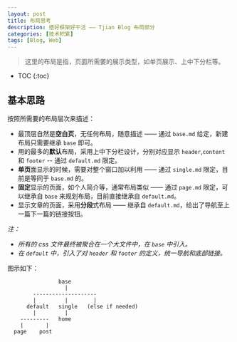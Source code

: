 ```yaml
---
layout: post
title: 布局思考
description: 搭好框架好干活 —— Tjian Blog 布局部分
categories: [技术积累]
tags: [Blog, Web]
---
```


> 这里的布局是指，页面所需要的展示类型，如单页展示、上中下分栏等。

<!--more-->
* TOC
{:toc}

## 基本思路

按照所需要的布局层次来描述：

- 最顶层自然是**空白页**，无任何布局，随意描述 —— 通过 `base.md` 给定，新建布局只需要继承 `base` 即可。
- 用的最多的**默认**布局，采用上中下分栏设计，分别对应显示 `header`,`content` 和 `footer` -- 通过 `default.md` 限定。
- **单页**面显示的时候，需要对整个窗口加以利用 —— 通过 `single.md` 限定，目前是等同于 `base.md` 的。
- **固定**显示的页面，如个人简介等，通常布局类似 —— 通过 `page.md` 限定，可以继承自 `base` 来规划布局，目前直接继承自 `default.md`。
- 显示文章的页面，采用**分段**式布局 —— 继承自 `default.md`，给出了导航至上一篇下一篇的链接按钮。

*注：*
- *所有的 css 文件最终被聚合在一个大文件中，在 `base` 中引入。*
- *在 `default` 中，引入了对 `header` 和 `footer` 的定义，统一导航和底部链接。*


图示如下：

```
                base
                  |
        --------------------
        |         |        |
      default   single   (else if needed)
        |         |
    ---------   home
    |       |
  page    post  

```


